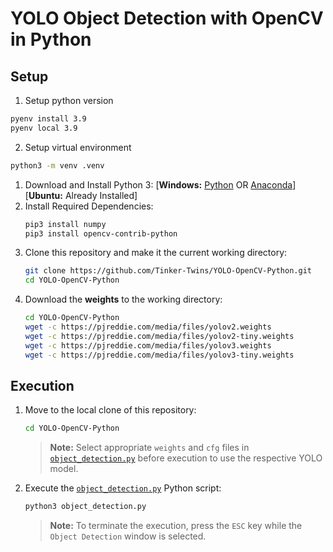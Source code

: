 # YOLO Object Detection with OpenCV in Python


## Setup
1. Setup python version
```bash
pyenv install 3.9
pyenv local 3.9
```
2. Setup virtual environment
```bash
python3 -m venv .venv
```


1. Download and Install Python 3: [**Windows:** [Python](https://www.python.org/downloads) OR [Anaconda](https://www.anaconda.com/download)] [**Ubuntu:** Already Installed]
2. Install Required Dependencies:
   ```bash
   pip3 install numpy
   pip3 install opencv-contrib-python
   ```
3. Clone this repository and make it the current working directory:
   ```bash
   git clone https://github.com/Tinker-Twins/YOLO-OpenCV-Python.git
   cd YOLO-OpenCV-Python
   ```
4. Download the **weights** to the working directory:
   ```bash
   cd YOLO-OpenCV-Python
   wget -c https://pjreddie.com/media/files/yolov2.weights
   wget -c https://pjreddie.com/media/files/yolov2-tiny.weights
   wget -c https://pjreddie.com/media/files/yolov3.weights
   wget -c https://pjreddie.com/media/files/yolov3-tiny.weights
   ```

## Execution
1. Move to the local clone of this repository:
   ```bash
   cd YOLO-OpenCV-Python
   ```
   > **Note:** Select appropriate `weights` and `cfg` files in [`object_detection.py`](object_detection.py) before execution to use the respective YOLO model.
2. Execute the [`object_detection.py`](object_detection.py) Python script:
   ```bash
   python3 object_detection.py
   ```
   > **Note:** To terminate the execution, press the `ESC` key while the `Object Detection` window is selected.
